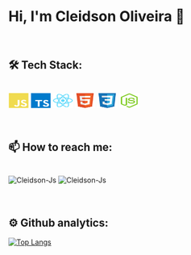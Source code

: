 # Hi, I'm Cleidson Oliveira 👋
<br/>

## 🛠️ Tech Stack:
<div style="display: inline_block"><br>
  <img align="center" alt="Cleidson-Js" height="30" width="40" src="https://raw.githubusercontent.com/devicons/devicon/master/icons/javascript/javascript-plain.svg">
  <img align="center" alt="Cleidson-Ts" height="30" width="40" src="https://raw.githubusercontent.com/devicons/devicon/master/icons/typescript/typescript-plain.svg">
  <img align="center" alt="Cleidson-React" height="30" width="40" src="https://raw.githubusercontent.com/devicons/devicon/master/icons/react/react-original.svg">
  <img align="center" alt="Cleidson-HTML" height="30" width="40" src="https://raw.githubusercontent.com/devicons/devicon/master/icons/html5/html5-original.svg">
  <img align="center" alt="Cleidson-CSS" height="30" width="40" src="https://raw.githubusercontent.com/devicons/devicon/master/icons/css3/css3-original.svg">
  <img align="center" alt="Cleidson-NodeJs" height="30" width="40" src="https://raw.githubusercontent.com/devicons/devicon/master/icons/nodejs/nodejs-original.svg">
</div>
<br/>
<br/>

## 📫 How to reach me:
<div style="display: inline_block"><br>
  <img align="center" alt="Cleidson-Js" src="https://img.shields.io/badge/Gmail-D14836?style=for-the-badge&logo=gmail&logoColor=white" />
  <img align="center" alt="Cleidson-Js" src="https://img.shields.io/badge/LinkedIn-0077B5?style=for-the-badge&logo=linkedin&logoColor=white" />
<div/>
<br/>
<br/>
  
## ⚙️ Github analytics:  
[![Top Langs](https://github-readme-stats.vercel.app/api/top-langs/?username=Cleidson-Oliveira&layout=compact)](https://github.com/Cleidson-Oliveira/Cleidson-Oliveira)


<!--
**Cleidson-Oliveira/Cleidson-Oliveira** is a ✨ _special_ ✨ repository because its `README.md` (this file) appears on your GitHub profile.

Here are some ideas to get you started:

- 🔭 I’m currently working on ...
- 🌱 I’m currently learning ...
- 👯 I’m looking to collaborate on ...
- 🤔 I’m looking for help with ...
- 💬 Ask me about ...
- 📫 How to reach me: ...
- 😄 Pronouns: ...
- ⚡ Fun fact: ...
-->
